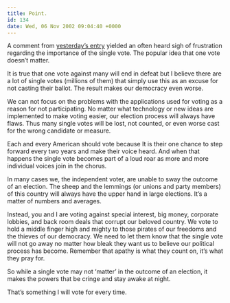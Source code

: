 ```yaml
---
title: Point.
id: 134
date: Wed, 06 Nov 2002 09:04:40 +0000
---
```


A comment from [yesterday’s entry](http://www.gregstorey.com/airbag/archives/000228.shtml#000228) yielded an often heard sigh of frustration regarding the importance of the single vote. The popular idea that one vote doesn’t matter.  

It is true that one vote against many will end in defeat but I believe there are a lot of single votes (millions of them) that simply use this as an excuse for not casting their ballot. The result makes our democracy even worse.  

We can not focus on the problems with the applications used for voting as a reason for not participating. No matter what technology or new ideas are implemented to make voting easier, our election process will always have flaws. Thus many single votes will be lost, not counted, or even worse cast for the wrong candidate or measure.  

Each and every American should vote because It is their one chance to step forward every two years and make their voice heard. And when that happens the single vote becomes part of a loud roar as more and more individual voices join in the chorus.  

In many cases we, the independent voter, are unable to sway the outcome of an election. The sheep and the lemmings (or unions and party members) of this country will always have the upper hand in large elections. It’s a matter of numbers and averages.  

Instead, you and I are voting against special interest, big money, corporate lobbies, and back room deals that corrupt our beloved country. We vote to hold a middle finger high and mighty to those pirates of our freedoms and the thieves of our democracy. We need to let them know that the single vote will not go away no matter how bleak they want us to believe our political process has become. Remember that apathy is what they count on, it’s what they pray for.  

So while a single vote may not ‘matter’ in the outcome of an election, it makes the powers that be cringe and stay awake at night.  

That’s something I will vote for every time.





